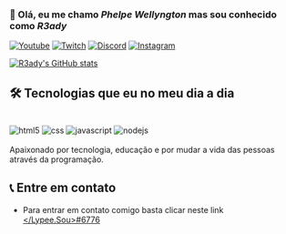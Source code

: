### 👋 Olá, eu me chamo ***Phelpe Wellyngton*** mas sou conhecido como ***R3ady***

[![Youtube](https://img.shields.io/badge/YouTube-FF0000?style=for-the-badge&logo=youtube&logoColor=white)](https://www.youtube.com/c/R3ady) [![Twitch](	https://img.shields.io/badge/Twitch-9146FF?style=for-the-badge&logo=twitch&logoColor=white)](https://www.twitch.tv/lypee_) [![Discord](https://img.shields.io/badge/Discord-7289DA?style=for-the-badge&logo=discord&logoColor=white)](https://discord.gg/VDH3ncpBFY) [![Instagram](https://img.shields.io/badge/Instagram-E4405F?style=for-the-badge&logo=instagram&logoColor=white)](https://www.instagram.com/lypee.souza/)

[![R3ady's GitHub stats](https://github-readme-stats.vercel.app/api?username=r3adyoficial&show_icons=true&theme=radical)](https://github.com/R3adyOficial/)

## 🛠 Tecnologias que eu no meu dia a dia

<div style="display: inline_block;"><br />
  <img align="center" alt="html5" src="https://img.shields.io/badge/HTML5-E34F26?style=for-the-badge&logo=html5&logoColor=white" />
  <img align="center" alt="css" src="https://img.shields.io/badge/CSS3-1572B6?style=for-the-badge&logo=css3&logoColor=white" />
  <img align="center" alt="javascript" src="https://img.shields.io/badge/JavaScript-F7DF1E?style=for-the-badge&logo=javascript&logoColor=black" />
  <img align="center" alt="nodejs" src="https://img.shields.io/badge/Node.js-43853D?style=for-the-badge&logo=node.js&logoColor=white" />
</div>
<br />
Apaixonado por tecnologia, educação e por mudar a vida das pessoas através da programação.

## 📞 Entre em contato
- Para entrar em contato comigo basta clicar neste link [</Lypee.Sou>#6776](https://discord.com/channels/@me/424646241209679894)
